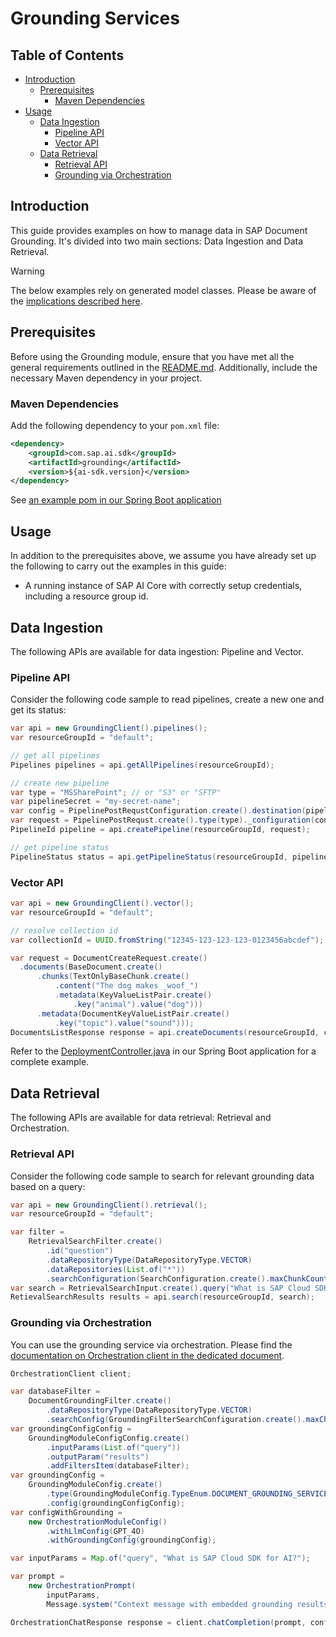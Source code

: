 # Grounding Services

## Table of Contents

- [Introduction](#introduction)
    - [Prerequisites](#prerequisites)
        - [Maven Dependencies](#maven-dependencies)
- [Usage](#usage)
    - [Data Ingestion](#data-ingestion)
        - [Pipeline API](#pipeline-api)
        - [Vector API](#vector-api)
    - [Data Retrieval](#retrieval-api)
        - [Retrieval API](#create-a-deployment)
        - [Grounding via Orchestration](#grounding-via-orchestration)

## Introduction

This guide provides examples on how to manage data in SAP Document Grounding.
It's divided into two main sections: Data Ingestion and Data Retrieval.

> [!WARNING]  
> The below examples rely on generated model classes.
> Please be aware of the [implications described here](/README.md#general-requirements).

## Prerequisites

Before using the Grounding module, ensure that you have met all the general requirements outlined in the [README.md](../../README.md#general-requirements).
Additionally, include the necessary Maven dependency in your project.

### Maven Dependencies

Add the following dependency to your `pom.xml` file:

```xml
<dependency>
    <groupId>com.sap.ai.sdk</groupId>
    <artifactId>grounding</artifactId>
    <version>${ai-sdk.version}</version>
</dependency>
```

See [an example pom in our Spring Boot application](../../sample-code/spring-app/pom.xml)

## Usage

In addition to the prerequisites above, we assume you have already set up the following to carry out the examples in this guide:

- A running instance of SAP AI Core with correctly setup credentials, including a resource group id.

## Data Ingestion

The following APIs are available for data ingestion: Pipeline and Vector.

### Pipeline API

Consider the following code sample to read pipelines, create a new one and get its status:

```java
var api = new GroundingClient().pipelines();
var resourceGroupId = "default";

// get all pipelines
Pipelines pipelines = api.getAllPipelines(resourceGroupId);

// create new pipeline
var type = "MSSharePoint"; // or "S3" or "SFTP"
var pipelineSecret = "my-secret-name";
var config = PipelinePostRequstConfiguration.create().destination(pipelineSecret);
var request = PipelinePostRequst.create().type(type)._configuration(config);
PipelineId pipeline = api.createPipeline(resourceGroupId, request);

// get pipeline status
PipelineStatus status = api.getPipelineStatus(resourceGroupId, pipeline.getPipelineId());
```

### Vector API

```java
var api = new GroundingClient().vector();
var resourceGroupId = "default";

// resolve collection id
var collectionId = UUID.fromString("12345-123-123-123-0123456abcdef");

var request = DocumentCreateRequest.create()
  .documents(BaseDocument.create()
      .chunks(TextOnlyBaseChunk.create()
          .content("The dog makes _woof_")
          .metadata(KeyValueListPair.create()
              .key("animal").value("dog")))
      .metadata(DocumentKeyValueListPair.create()
          .key("topic").value("sound")));
DocumentsListResponse response = api.createDocuments(resourceGroupId, collectionId, request);
```

Refer to the [DeploymentController.java](../../sample-code/spring-app/src/main/java/com/sap/ai/sdk/app/controllers/DeploymentController.java) in our Spring Boot application for a complete example.

## Data Retrieval

The following APIs are available for data retrieval: Retrieval and Orchestration.


### Retrieval API

Consider the following code sample to search for relevant grounding data based on a query:

```java
var api = new GroundingClient().retrieval();
var resourceGroupId = "default";

var filter =
    RetrievalSearchFilter.create()
        .id("question")
        .dataRepositoryType(DataRepositoryType.VECTOR)
        .dataRepositories(List.of("*"))
        .searchConfiguration(SearchConfiguration.create().maxChunkCount(10));
var search = RetrievalSearchInput.create().query("What is SAP Cloud SDK for AI?").filters(filter);
RetievalSearchResults results = api.search(resourceGroupId, search);
```

### Grounding via Orchestration

You can use the grounding service via orchestration.
Please find the [documentation on Orchestration client in the dedicated document](ORCHESTRATION_CHAT_COMPLETION.md).

```java
OrchestrationClient client;

var databaseFilter =
    DocumentGroundingFilter.create()
        .dataRepositoryType(DataRepositoryType.VECTOR)
        .searchConfig(GroundingFilterSearchConfiguration.create().maxChunkCount(3));
var groundingConfigConfig =
    GroundingModuleConfigConfig.create()
        .inputParams(List.of("query"))
        .outputParam("results")
        .addFiltersItem(databaseFilter);
var groundingConfig =
    GroundingModuleConfig.create()
        .type(GroundingModuleConfig.TypeEnum.DOCUMENT_GROUNDING_SERVICE)
        .config(groundingConfigConfig);
var configWithGrounding =
    new OrchestrationModuleConfig()
        .withLlmConfig(GPT_4O)
        .withGroundingConfig(groundingConfig);

var inputParams = Map.of("query", "What is SAP Cloud SDK for AI?");

var prompt =
    new OrchestrationPrompt(
        inputParams,
        Message.system("Context message with embedded grounding results. {{?results}}"));

OrchestrationChatResponse response = client.chatCompletion(prompt, configWithGrounding);
```